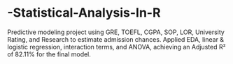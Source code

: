 # -Statistical-Analysis-In-R
Predictive modeling project using GRE, TOEFL, CGPA, SOP, LOR, University Rating, and Research to estimate admission chances. Applied EDA, linear &amp; logistic regression, interaction terms, and ANOVA, achieving an Adjusted R² of 82.11% for the final model.
